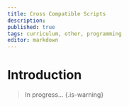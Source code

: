 ```yaml
---
title: Cross Compatible Scripts
description: 
published: true
tags: curriculum, other, programming
editor: markdown
---
```


# Introduction

>In progress...
{.is-warning}